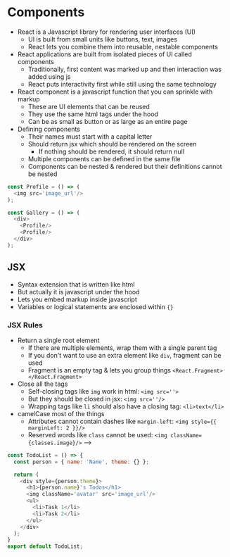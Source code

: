 # Components
- React is a Javascript library for rendering user interfaces (UI)
  - UI is built from small units like buttons, text, images
  - React lets you combine them into reusable, nestable components
- React applications are built from isolated pieces of UI called components
  - Traditionally, first content was marked up and then interaction was added using js
  - React puts interactivity first while still using the same technology
- React component is a javascript function that you can sprinkle with markup
  - These are UI elements that can be reused
  - They use the same html tags under the hood
  - Can be as small as button or as large as an entire page
- Defining components
  - Their names must start with a capital letter
  - Should return jsx which should be rendered on the screen
    - If nothing should be rendered, it should return null
  - Multiple components can be defined in the same file
  - Components can be nested & rendered but their definitions cannot be nested

```js
const Profile = () => (
  <img src='image_url'/>
);

const Gallery = () => (
  <div>
    <Profile/>
    <Profile/>
  </div>
);
```

## JSX
- Syntax extension that is written like html
- But actually it is javascript under the hood
- Lets you embed markup inside javascript
- Variables or logical statements are enclosed within `{}`

### JSX Rules
- Return a single root element
  - If there are multiple elements, wrap them with a single parent tag
  - If you don't want to use an extra element like `div`, fragment can be used
  - Fragment is an empty tag & lets you group things `<React.Fragment></React.Fragment>`
- Close all the tags
  - Self-closing tags like `img` work in html: `<img src=''>`
  - But they should be closed in jsx: `<img src=''/>`
  - Wrapping tags like `li` should also have a closing tag: `<li>text</li>`
- camelCase most of the things
  - Attributes cannot contain dashes like `margin-left`: `<img style={{ marginLeft: 2 }}/>`
  - Reserved words like `class` cannot be used: `<img className={classes.image}/>` -->

```js
const TodoList = () => {
  const person = { name: 'Name', theme: {} };

  return (
    <div style={person.theme}>
      <h1>{person.name}'s Todos</h1>
      <img className='avatar' src='image_url'/>
      <ul>
        <li>Task 1</li>
        <li>Task 2</li>
      </ul>
    </div>
  );
}
export default TodoList;
```
<!--
## Props
- React components use props to communicate with each other
- Similar to html attributes, but you can pass any javascript value through props
  - Including objects, arrays, functions, jsx
  - Props can be destructured in the function arguments of the component
- Props are read-only and immutable
  - If props need to be changed, the parent component can pass new values
  - Hence props are not always static, they can be updated by parent
- Every parent component can pass some information
  - To its child components by giving them props
- When you nest content inside a jsx tag
  - The parent conmponent will receive that content in a prop called children
  - In `<Card><Avatar/></Card>`, Card component will receive Avatar in 'children' prop

```js
const Profile = () => (
  <Card>
    <Avatar
      size={100}
      person={{ name: 'Katsuko Saruhashi', image_url: 'image_url' }}
    />
  </Card>
);

const Avatar = ({ person, size }) => (
  <img
    className='avatar'
    src={person.image_url}
    alt={person.name}
    width={size}
    height={size}
  />
);

const Card = ({ children }) => (
  <div className="card">
    {children}
  </div>
);
```

## Rendering Lists
- Javascript's `map()` can be used to transform
  - An array of data into an array of components
- For each mapped component, a unique 'key' should be specified as prop
  - Keys tell react which item corresponds to which component
    - And helps in selective re-rendering
  - Avoid using index as the key because array indexes can change for specific items
    - Best key is anything that identifies a data item uniquely
    - If no key is provided, react will use the indexes anyway
  - If the key changes, the component will be re-rendered
    - So the keys must not change unless custom re-rendering is required

```js
const List = ({ people }) => (
  <div>
    {people.map((person) => (
      <li key={person.id}>
        <b>{person.name}</b>
        <p>{person.description}</p>
      </li>
    ))}
  </div>
)
export default List;
```

## UI as Tree
- React uses trees to model relationships between components and modules
- This also helps in understanding dependencies of components
- Root node of the tree is the root component of the app

## Hooks
- Special functions that are only available while react is rendering
  - They let you hook into different react features
  - Can be thought of as unconditional declarations about the component's needs
- Can only be called at the top level of components
  - Cannot be called inside conditions, loop or other nested functions
- Example: useState, useContext, useEffect, etc.
